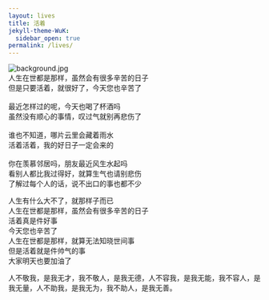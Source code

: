 ```yaml
---
layout: lives
title: 活着
jekyll-theme-WuK:
  sidebar_open: true
permalink: /lives/
---
```

![background.jpg](https://i.loli.net/2020/09/20/pF4mz8BZwcYkyRA.png)</br>
人生在世都是那样，虽然会有很多辛苦的日子</br>
但是只要活着，就很好了，今天您也辛苦了</br>
</br>
最近怎样过的呢，今天也喝了杯酒吗</br>
虽然没有顺心的事情，叹过气就别再悲伤了</br>
</br>
谁也不知道，哪片云里会藏着雨水</br>
活着活着，我的好日子一定会来的</br>
</br>
你在羡慕邻居吗，朋友最近风生水起吗</br>
看别人都比我过得好，就算生气也请别悲伤</br>
了解过每个人的话，说不出口的事也都不少</br>

人生有什么大不了，就那样子而已</br>
人生在世都是那样，虽然会有很多辛苦的日子</br>
活着真是件好事</br>
今天您也辛苦了</br>
人生在世都是那样，就算无法知晓世间事</br>
但是活着就是件帅气的事</br>
大家明天也要加油了</br>

人不敬我，是我无才，我不敬人，是我无德，人不容我，是我无能，我不容人，是我无量，人不助我，是我无为，我不助人，是我无善。</br>
